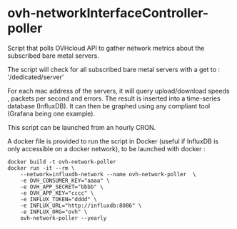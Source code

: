 # ovh-networkInterfaceController-poller
Script that polls OVHcloud API to gather network metrics about the subscribed bare metal servers.

The script will check for all subscribed bare metal servers with a get to : '/dedicated/server'

For each mac address of the servers, it will query upload/download speeds , packets per second and errors. The result is inserted into a time-series database (InfluxDB). It can then be graphed using any compliant tool (Grafana being one example).

This script can be launched from an hourly CRON. 

A docker file is provided to run the script in Docker (useful if InfluxDB is only accessible on a docker network), to be launched with docker :

```
docker build -t ovh-network-poller
docker run -it --rm \
	--network=influxdb-network --name ovh-network-poller  \
	-e OVH_CONSUMER_KEY="aaaa" \
	-e OVH_APP_SECRET="bbbb" \
	-e OVH_APP_KEY="cccc" \
	-e INFLUX_TOKEN="dddd" \
	-e INFLUX_URL="http://influxdb:8086" \
	-e INFLUX_ORG="ovh" \
	ovh-network-poller --yearly

```
